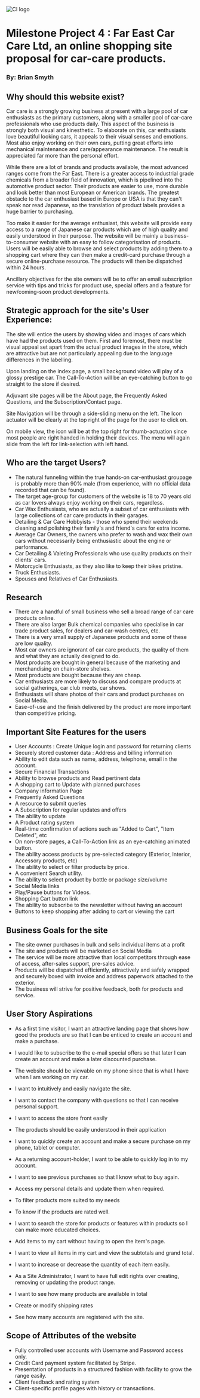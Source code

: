 ![CI logo](https://codeinstitute.s3.amazonaws.com/fullstack/ci_logo_small.png)

# Milestone Project 4 : Far East Car Care Ltd, an online shopping site proposal for car-care products.

### By: Brian Smyth

## Why should this website exist?

Car care is a strongly growing business at present with a large pool of car enthusiasts as the primary customers, along with a smaller pool of car-care professionals who use products daily. This aspect of the business is strongly both visual and kinesthetic. To elaborate on this, car enthusiasts love beautiful looking cars, it appeals to their visual senses and emotions. Most also enjoy working on their own cars, putting great efforts into mechanical maintenance and care/appearance maintenance. The result is appreciated far more than the personal effort. 

While there are a lot of brands and products available, the most advanced ranges come from the Far East. There is a greater access to industrial grade chemicals from a broader field of innovation, which is pipelined into the automotive product sector. Their products are easier to use, more durable and look better than most European or American brands. The greatest obstacle to the car enthusiast based in Europe or USA is that they can't speak nor read Japanese, so the translation of product labels provides a huge barrier to purchasing. 

Too make it easier for the average enthusiast, this website will provide easy access to a range of Japanese car products which are of high quality and easily understood in their purpose. The website will be mainly a business-to-consumer website with an easy to follow categorisation of products. Users will be easily able to browse and select products by adding them to a shopping cart where they can then make a credit-card purchase through a secure online-purchase resource. The products will then be dispatched within 24 hours. 

Ancillary objectives for the site owners will be to offer an email subscription service with tips and tricks for product use, special offers and a feature for new/coming-soon product developments. 

## Strategic approach for the site's User Experience: 

The site will entice the users by showing video and images of cars which have had the products used on them. First and foremost, there must be visual appeal set apart from the actual product images in the store, which are attractive but are not particularly appealing due to the language differences in the labelling.

Upon landing on the index page, a small background video will play of a glossy prestige car. The Call-To-Action will be an eye-catching button to go straight to the store if desired. 

Adjuvant site pages will be the About page, the Frequently Asked Questions, and the Subscription/Contact page.

Site Navigation will be through a side-sliding menu on the left. The Icon actuator will be clearly at the top right of the page for the user to click on.

On mobile view, the icon will be at the top right for thumb-actuation since most people are right handed in holding their devices. The menu will again slide from the left for link-selection with left hand. 

## Who are the target Users?

 - The natural funneling within the true hands-on car-enthusiast groupage is probably more than 90% male (from experience, with no official data recorded that can be found). 
 - The target age-group for customers of the website is 18 to 70 years old as car lovers always enjoy working on their cars, regardless.
 - Car Wax Enthusiasts, who are actually a subset of car enthusiasts with large collections of car care products in their garages.
 - Detailing & Car Care Hobbyists - those who spend their weekends cleaning and polishing their family's and friend's cars for extra income. 
 - Average Car Owners, the owners who prefer to wash and wax their own cars without necessarily being enthusiastic about the engine or performance. 
 - Car Detailing & Valeting Professionals who use quality products on their clients' cars. 
 - Motorcycle Enthusiasts, as they also like to keep their bikes pristine.
 - Truck Enthusiasts.
 - Spouses and Relatives of Car Enthusiasts. 
 
## Research 

- There are a handful of small business who sell a broad range of car care products online.
- There are also larger Bulk chemical companies who specialise in car trade product sales, for dealers and car-wash centres, etc.
- There is a very small supply of Japanese products and some of these are low quality. 
- Most car owners are ignorant of car care products, the quality of them and what they are actually designed to do. 
- Most products are bought in general because of the marketing and merchandising on chain-store shelves. 
- Most products are bought because they are cheap.
- Car enthusiasts are more likely to discuss and compare products at social gatherings, car club meets, car shows. 
- Enthusiasts will share photos of their cars and product purchases on Social Media.
- Ease-of-use and the finish delivered by the product are more important than competitive pricing. 


## Important Site Features for the users

- User Accounts : Create Unique login and password for returning clients
- Securely stored customer data : Address and billing information
- Ability to edit data such as name, address, telephone, email in the account.
- Secure Financial Transactions 
- Ability to browse products and Read pertinent data
- A shopping cart to Update with planned purchases
- Company information Page
- Frequently Asked Questions
- A resource to submit queries
- A Subscription for regular updates and offers
- The ability to update 
- A Product rating system
- Real-time confirmation of actions such as "Added to Cart", "Item Deleted", etc
- On non-store pages, a Call-To-Action link as an eye-catching animated button.
- The ability access products by pre-selected category (Exterior, Interior, Accessory products, etc)
- The ability to select or filter products by price. 
- A convenient Search utility.
- The ability to select product by bottle or package size/volume
- Social Media links
- Play/Pause buttons for Videos.
- Shopping Cart button link
- The ability to subscribe to the newsletter without having an account
- Buttons to keep shopping after adding to cart or viewing the cart


## Business Goals for the site

- The site owner purchases in bulk and sells individual items at a profit
- The site and products will be marketed on Social Media
- The service will be more attractive than local competitors through ease of access, after-sales support, pre-sales advice. 
- Products will be dispatched efficiently, attractively and safely wrapped and securely boxed with invoice and address paperwork attached to the exterior.
- The business will strive for positive feedback, both for products and service.


## User Story Aspirations

- As a first time visitor, I want an attractive landing page that shows how good the products are so that I can be enticed to create an account and make a purchase.
- I would like to subscribe to the e-mail special offers so that later I can create an account and make a later discounted purchase. 
- The website should be viewable on my phone since that is what I have when I am working on my car.
- I want to intuitively and easily navigate the site.
- I want to contact the company with questions so that I can receive personal support.
- I want to access the store front easily
- The products should be easily understood in their application
- I want to quickly create an account and make a secure purchase on my phone, tablet or computer. 

- As a returning account-holder, I want to be able to quickly log in to my account. 
- I want to see previous purchases so that I know what to buy again.
- Access my personal details and update them when required. 
- To filter products more suited to my needs
- To know if the products are rated well.
- I want to search the store for products or features within products so I can make more educated choices.
- Add items to my cart without having to open the item's page.
- I want to view all items in my cart and view the subtotals and grand total.
- I want to increase or decrease the quantity of each item easily.


- As a Site Administrator, I want to have full edit rights over creating, removing or updating the product range.
- I want to see how many products are available in total
- Create or modify shipping rates
- See how many accounts are registered with the site.



## Scope of Attributes of the website

- Fully controlled user accounts with Username and Password access only.
- Credit Card payment system facilitated by Stripe.
- Presentation of products in a structured fashion with facility to grow the range easily.
- Client feedback and rating system
- Client-specific profile pages with history or transactions.





